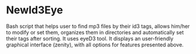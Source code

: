 # NewId3Eye
Bash script that helps user to find mp3 files by their id3 tags, allows him/her to modify or set them, organizes them in directories and automatically set their tags after sorting. It uses eyeD3 tool. It displays an user-friendly graphical interface (zenity), with all options for features presented above.
